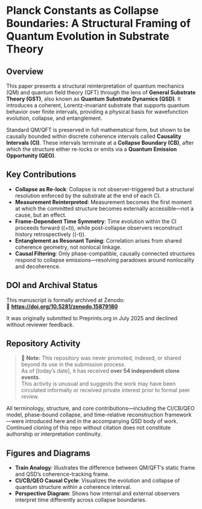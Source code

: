 # Planck Constants as Collapse Boundaries: A Structural Framing of Quantum Evolution in Substrate Theory

## Overview

This paper presents a structural reinterpretation of quantum mechanics (QM) and quantum field theory (QFT) through the lens of **General Substrate Theory (GST)**, also known as **Quantum Substrate Dynamics (QSD)**. It introduces a coherent, Lorentz-invariant substrate that supports quantum behavior over finite intervals, providing a physical basis for wavefunction evolution, collapse, and entanglement.

Standard QM/QFT is preserved in full mathematical form, but shown to be causally bounded within discrete coherence intervals called **Causality Intervals (CI)**. These intervals terminate at a **Collapse Boundary (CB)**, after which the structure either re-locks or emits via a **Quantum Emission Opportunity (QEO)**.

## Key Contributions

- **Collapse as Re-lock**: Collapse is not observer-triggered but a structural resolution enforced by the substrate at the end of each CI.
- **Measurement Reinterpreted**: Measurement becomes the first moment at which the committed structure becomes externally accessible—not a cause, but an effect.
- **Frame-Dependent Time Symmetry**: Time evolution within the CI proceeds forward (\(+t\)), while post-collapse observers reconstruct history retrospectively (\(-t\)).
- **Entanglement as Resonant Tuning**: Correlation arises from shared coherence geometry, not nonlocal linkage.
- **Causal Filtering**: Only phase-compatible, causally connected structures respond to collapse emissions—resolving paradoxes around nonlocality and decoherence.

## DOI and Archival Status

This manuscript is formally archived at Zenodo:  
🔗 **https://doi.org/10.5281/zenodo.15879180**

It was originally submitted to Preprints.org in July 2025 and declined without reviewer feedback.

## Repository Activity

> 📌 **Note:** This repository was never promoted, indexed, or shared beyond its use in the submission process.  
> As of [today’s date], it has received **over 54 independent clone events**.  
> This activity is unusual and suggests the work may have been circulated informally or received private interest prior to formal peer review.

All terminology, structure, and core contributions—including the CI/CB/QEO model, phase-bound collapse, and time-relative reconstruction framework—were introduced here and in the accompanying QSD body of work. Continued cloning of this repo without citation does not constitute authorship or interpretation continuity.

## Figures and Diagrams

- **Train Analogy**: Illustrates the difference between QM/QFT’s static frame and QSD’s coherence-tracking frame.
- **CI/CB/QEO Causal Cycle**: Visualizes the evolution and collapse of quantum structure within a coherence interval.
- **Perspective Diagram**: Shows how internal and external observers interpret time differently across collapse boundaries.
